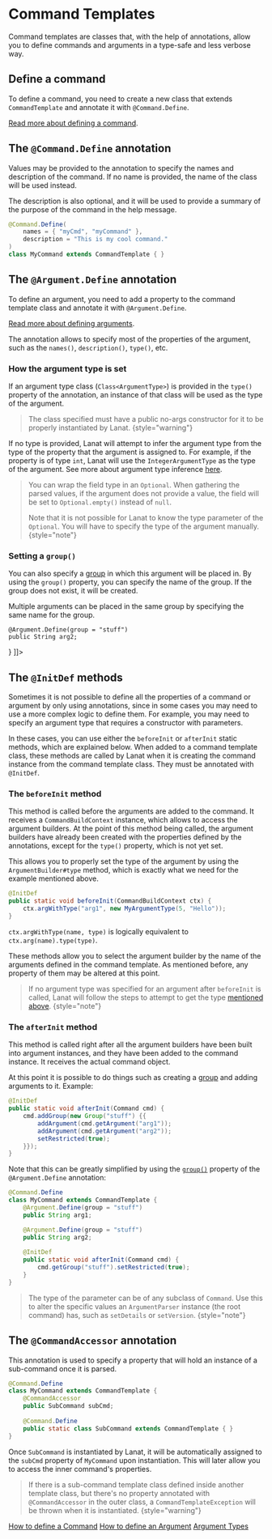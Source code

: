 # Command Templates

Command templates are classes that, with the help of annotations, allow you to define commands and arguments in a
type-safe and less verbose way.


## Define a command

To define a command, you need to create a new class that extends ``CommandTemplate`` and annotate it with
``@Command.Define``.

[Read more about defining a command](Commands.md#define-a-command-template).


## The `@Command.Define` annotation

Values may be provided to the annotation to specify the names and description of the command.
If no name is provided, the name of the class will be used instead.

The description is also optional, and it will be used to provide a summary of the purpose of the command in the
help message.

```Java
@Command.Define(
	names = { "myCmd", "myCommand" },
	description = "This is my cool command."
)
class MyCommand extends CommandTemplate { }
```


## The `@Argument.Define` annotation

To define an argument, you need to add a property to the command template class and annotate it with
``@Argument.Define``.

[Read more about defining arguments](Arguments.md#defining-arguments).

The annotation allows to specify most of the properties of the argument, such as the ``names()``,
``description()``, ``type()``, etc.


### How the argument type is set

If an argument type class (`Class<ArgumentType>`) is provided in the ``type()`` property of the annotation, an instance
of that class will be used as the type of the argument.

> The class specified must have a public no-args constructor for it to be properly instantiated by Lanat.
> {style="warning"}

If no type is provided, Lanat will attempt to infer the argument type from the type of the property that the argument is
assigned to. For example, if the property is of type ``int``, Lanat will use the ``IntegerArgumentType`` as the type of
the argument. See more about argument type inference [here](Type-inference.md).

> You can wrap the field type in an ``Optional``. When gathering the parsed values, if the argument does not provide a
> value, the field will be set to ``Optional.empty()`` instead of ``null``.
> 
> Note that it is not possible for Lanat to know the type parameter of the ``Optional``. You will have to specify the
> type of the argument manually.
> {style="note"}


### Setting a ``group()``

You can also specify a [group](Argument-Groups.md) in which this argument will be placed in. By using the ``group()`` property, you can
specify the name of the group. If the group does not exist, it will be created.

Multiple arguments can be placed in the same group by specifying the same name for the group.


<code-block lang="java" id="define-annotation_group">
<![CDATA[
// adding both arguments to the same group
@Command.Define
class MyCommand extends CommandTemplate {
	@Argument.Define(group = "stuff")
	public String arg1;

	@Argument.Define(group = "stuff")
	public String arg2;
}
]]>
</code-block>


## The ``@InitDef`` methods

Sometimes it is not possible to define all the properties of a command or argument by only using annotations, since in
some cases you may need to use a more complex logic to define them. For example, you may need to specify an argument
type that requires a constructor with parameters.

In these cases, you can use either the `beforeInit` or `afterInit` static methods, which are explained below.
When added to a command template class, these methods are called by Lanat when it is creating the command instance
from the command template class.
They must be annotated with `@InitDef`.


### The `beforeInit` method

This method is called before the arguments are added to the command. It receives a ``CommandBuildContext`` instance, which
allows to access the argument builders. At the point of this method being called, the argument builders have already
been created with the properties defined by the annotations, except for the `type()` property, which is not yet set.

This allows you to properly set the type of the argument by using the `ArgumentBuilder#type` method, which is
exactly what we need for the example mentioned above.

```Java
@InitDef
public static void beforeInit(CommandBuildContext ctx) {
	ctx.argWithType("arg1", new MyArgumentType(5, "Hello"));
}
```

``ctx.argWithType(name, type)`` is logically equivalent to ``ctx.arg(name).type(type)``.

These methods allow you to select the argument builder by the name of the arguments defined in the command template.
As mentioned before, any property of them may be altered at this point.

> If no argument type was specified for an argument after `beforeInit` is called, Lanat will follow the steps to
> attempt to get the type [mentioned above](#how-the-argument-type-is-set).
> {style="note"}


### The `afterInit` method

This method is called right after all the argument builders have been built into argument instances, and they have been
added to the command instance. It receives the actual command object.

At this point it is possible to do things such as creating a [group](Argument-Groups.md) and adding arguments to it. Example:

```Java
@InitDef
public static void afterInit(Command cmd) {
	cmd.addGroup(new Group("stuff") {{
		addArgument(cmd.getArgument("arg1"));
		addArgument(cmd.getArgument("arg2"));
		setRestricted(true);
	}});
}
```

Note that this can be greatly simplified by using the [``group()``](Command-Templates.md#setting-a-group) property of
the ``@Argument.Define`` annotation:

```Java
@Command.Define
class MyCommand extends CommandTemplate {
	@Argument.Define(group = "stuff")
	public String arg1;

	@Argument.Define(group = "stuff")
	public String arg2;
	
	@InitDef
	public static void afterInit(Command cmd) {
		cmd.getGroup("stuff").setRestricted(true);
	}
}
```

> The type of the parameter can be of any subclass of ``Command``. Use this to alter the specific values an
> `ArgumentParser` instance (the root command) has, such as `setDetails` or `setVersion`.
> {style="note"}


## The ``@CommandAccessor`` annotation

This annotation is used to specify a property that will hold an instance of a sub-command once it is parsed.

```Java
@Command.Define
class MyCommand extends CommandTemplate {
	@CommandAccessor
	public SubCommand subCmd;
	
	@Command.Define
	public static class SubCommand extends CommandTemplate { }
}
```

Once ``SubCommand`` is instantiated by Lanat, it will be automatically assigned to the ``subCmd`` property of
``MyCommand`` upon instantiation. This will later allow you to access the inner command's properties.

> If there is a sub-command template class defined inside another template class, but there's no property annotated
> with ``@CommandAccessor`` in the outer class, a ``CommandTemplateException`` will be thrown when it is instantiated.
> {style="warning"}


<seealso>
	<category ref="related">
		<a href="Commands.md" anchor="define-a-command-template">How to define a Command</a>
		<a href="Arguments.md" anchor="defining-arguments">How to define an Argument</a>
		<a href="Argument-Types.md">Argument Types</a>
	</category>
</seealso>